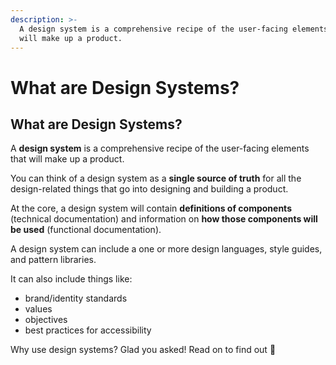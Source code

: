 ```yaml
---
description: >-
  A design system is a comprehensive recipe of the user-facing elements that
  will make up a product.
---
```


# What are Design Systems?

## What are Design Systems?

A **design system** is a comprehensive recipe of the user-facing elements that will make up a product.

You can think of a design system as a **single source of truth** for all the design-related things that go into designing and building a product.

At the core, a design system will contain **definitions of components** \(technical documentation\) and information on **how those components will be used** \(functional documentation\).

A design system can include a one or more design languages, style guides, and pattern libraries.

It can also include things like:

* brand/identity standards
* values
* objectives
* best practices for accessibility

Why use design systems? Glad you asked! Read on to find out 🙂

